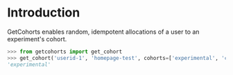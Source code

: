 # Introduction

GetCohorts enables random, idempotent allocations of a user to an experiment's cohort.

```python
>>> from getcohorts import get_cohort
>>> get_cohort('userid-1', 'homepage-test', cohorts=['experimental', 'control'])
'experimental'

```
